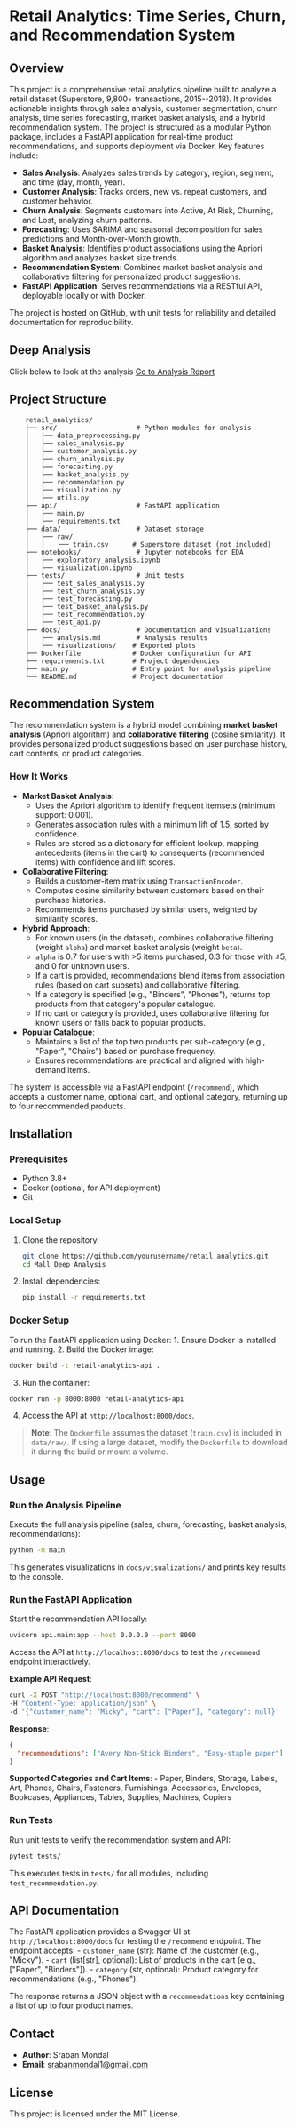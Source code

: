 # Retail Analytics: Time Series, Churn, and Recommendation System

## Overview

This project is a comprehensive retail analytics pipeline built to
analyze a retail dataset (Superstore, 9,800+ transactions, 2015--2018).
It provides actionable insights through sales analysis, customer
segmentation, churn analysis, time series forecasting, market basket
analysis, and a hybrid recommendation system. The project is structured
as a modular Python package, includes a FastAPI application for
real-time product recommendations, and supports deployment via Docker.
Key features include:

-   **Sales Analysis**: Analyzes sales trends by category, region,
    segment, and time (day, month, year).
-   **Customer Analysis**: Tracks orders, new vs. repeat customers, and
    customer behavior.
-   **Churn Analysis**: Segments customers into Active, At Risk,
    Churning, and Lost, analyzing churn patterns.
-   **Forecasting**: Uses SARIMA and seasonal decomposition for sales
    predictions and Month-over-Month growth.
-   **Basket Analysis**: Identifies product associations using the
    Apriori algorithm and analyzes basket size trends.
-   **Recommendation System**: Combines market basket analysis and
    collaborative filtering for personalized product suggestions.
-   **FastAPI Application**: Serves recommendations via a RESTful API,
    deployable locally or with Docker.

The project is hosted on GitHub, with unit tests for reliability and
detailed documentation for reproducibility.

## Deep Analysis
Click below to look at the analysis
[Go to Analysis Report](docs/analysis.md)

## Project Structure
```
    retail_analytics/
    ├── src/                    # Python modules for analysis
    │   ├── data_preprocessing.py
    │   ├── sales_analysis.py
    │   ├── customer_analysis.py
    │   ├── churn_analysis.py
    │   ├── forecasting.py
    │   ├── basket_analysis.py
    │   ├── recommendation.py
    │   ├── visualization.py
    │   ├── utils.py
    ├── api/                    # FastAPI application
    │   ├── main.py
    │   ├── requirements.txt
    ├── data/                   # Dataset storage
    │   ├── raw/
    │   │   └── train.csv      # Superstore dataset (not included)
    ├── notebooks/              # Jupyter notebooks for EDA
    │   ├── exploratory_analysis.ipynb
    │   ├── visualization.ipynb
    ├── tests/                  # Unit tests
    │   ├── test_sales_analysis.py
    │   ├── test_churn_analysis.py
    │   ├── test_forecasting.py
    │   ├── test_basket_analysis.py
    │   ├── test_recommendation.py
    │   ├── test_api.py
    ├── docs/                   # Documentation and visualizations
    │   ├── analysis.md         # Analysis results
    │   ├── visualizations/    # Exported plots
    ├── Dockerfile             # Docker configuration for API
    ├── requirements.txt       # Project dependencies
    ├── main.py                # Entry point for analysis pipeline
    └── README.md              # Project documentation
```
## Recommendation System

The recommendation system is a hybrid model combining **market basket
analysis** (Apriori algorithm) and **collaborative filtering** (cosine
similarity). It provides personalized product suggestions based on user
purchase history, cart contents, or product categories.

### How It Works

-   **Market Basket Analysis**:
    -   Uses the Apriori algorithm to identify frequent itemsets
        (minimum support: 0.001).
    -   Generates association rules with a minimum lift of 1.5, sorted
        by confidence.
    -   Rules are stored as a dictionary for efficient lookup, mapping
        antecedents (items in the cart) to consequents (recommended
        items) with confidence and lift scores.
-   **Collaborative Filtering**:
    -   Builds a customer-item matrix using `TransactionEncoder`.
    -   Computes cosine similarity between customers based on their
        purchase histories.
    -   Recommends items purchased by similar users, weighted by
        similarity scores.
-   **Hybrid Approach**:
    -   For known users (in the dataset), combines collaborative
        filtering (weight `alpha`) and market basket analysis (weight
        `beta`).
    -   `alpha` is 0.7 for users with \>5 items purchased, 0.3 for those
        with ≤5, and 0 for unknown users.
    -   If a cart is provided, recommendations blend items from
        association rules (based on cart subsets) and collaborative
        filtering.
    -   If a category is specified (e.g., "Binders", "Phones"), returns
        top products from that category's popular catalogue.
    -   If no cart or category is provided, uses collaborative filtering
        for known users or falls back to popular products.
-   **Popular Catalogue**:
    -   Maintains a list of the top two products per sub-category (e.g.,
        "Paper", "Chairs") based on purchase frequency.
    -   Ensures recommendations are practical and aligned with
        high-demand items.

The system is accessible via a FastAPI endpoint (`/recommend`), which
accepts a customer name, optional cart, and optional category, returning
up to four recommended products.

## Installation

### Prerequisites

-   Python 3.8+
-   Docker (optional, for API deployment)
-   Git

### Local Setup

1.  Clone the repository:

    ``` bash
    git clone https://github.com/yourusername/retail_analytics.git
    cd Mall_Deep_Analysis
    ```

2.  Install dependencies:

    ``` bash
    pip install -r requirements.txt
    ```

### Docker Setup

To run the FastAPI application using Docker: 1. Ensure Docker is
installed and running. 2. Build the Docker image:
```bash    
docker build -t retail-analytics-api .
``` 
3. Run the container:
```bash    
docker run -p 8000:8000 retail-analytics-api
```
4. Access the API at `http://localhost:8000/docs`.

> **Note**: The `Dockerfile` assumes the dataset (`train.csv`) is
> included in `data/raw/`. If using a large dataset, modify the
> `Dockerfile` to download it during the build or mount a volume.

## Usage

### Run the Analysis Pipeline

Execute the full analysis pipeline (sales, churn, forecasting, basket
analysis, recommendations):

``` bash
python -m main
```

This generates visualizations in `docs/visualizations/` and prints key
results to the console.

### Run the FastAPI Application

Start the recommendation API locally:

``` bash
uvicorn api.main:app --host 0.0.0.0 --port 8000
```

Access the API at `http://localhost:8000/docs` to test the `/recommend`
endpoint interactively.

**Example API Request**:

``` bash
curl -X POST "http://localhost:8000/recommend" \
-H "Content-Type: application/json" \
-d '{"customer_name": "Micky", "cart": ["Paper"], "category": null}'
```

**Response**:

``` json
{
  "recommendations": ["Avery Non-Stick Binders", "Easy-staple paper"]
}
```

**Supported Categories and Cart Items**: - Paper, Binders, Storage, Labels, Art,
Phones, Chairs, Fasteners, Furnishings, Accessories, Envelopes,
Bookcases, Appliances, Tables, Supplies, Machines, Copiers

### Run Tests

Run unit tests to verify the recommendation system and API:

``` bash
pytest tests/
```

This executes tests in `tests/` for all modules, including
`test_recommendation.py`.

## API Documentation

The FastAPI application provides a Swagger UI at
`http://localhost:8000/docs` for testing the `/recommend` endpoint.
The endpoint accepts: - `customer_name` (str): Name of the customer (e.g.,
"Micky"). - `cart` (list\[str\], optional): List of products in the cart
(e.g., \["Paper", "Binders"\]). - `category` (str, optional): Product
category for recommendations (e.g., "Phones").

The response returns a JSON object with a `recommendations` key
containing a list of up to four product names.

## Contact

-   **Author**: Sraban Mondal
-   **Email**: srabanmondal1@gmail.com

## License

This project is licensed under the MIT License.
